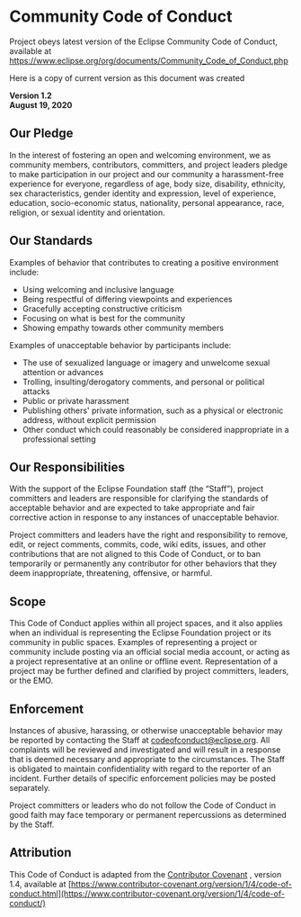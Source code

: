 # Community Code of Conduct

Project obeys latest version of the Eclipse Community Code of Conduct, available at https://www.eclipse.org/org/documents/Community_Code_of_Conduct.php

Here is a copy of current version as this document was created

**Version 1.2  
August 19, 2020**

## Our Pledge

In the interest of fostering an open and welcoming environment, we as community members, contributors, committers, and project leaders pledge to make participation in our project and our community a harassment-free experience for everyone, regardless of age, body size, disability, ethnicity, sex characteristics, gender identity and expression, level of experience, education, socio-economic status, nationality, personal appearance, race, religion, or sexual identity and orientation.

## Our Standards

Examples of behavior that contributes to creating a positive environment include:

*   Using welcoming and inclusive language
*   Being respectful of differing viewpoints and experiences
*   Gracefully accepting constructive criticism
*   Focusing on what is best for the community
*   Showing empathy towards other community members

Examples of unacceptable behavior by participants include:

*   The use of sexualized language or imagery and unwelcome sexual attention or advances
*   Trolling, insulting/derogatory comments, and personal or political attacks
*   Public or private harassment
*   Publishing others' private information, such as a physical or electronic address, without explicit permission
*   Other conduct which could reasonably be considered inappropriate in a professional setting

## Our Responsibilities

With the support of the Eclipse Foundation staff (the “Staff”), project committers and leaders are responsible for clarifying the standards of acceptable behavior and are expected to take appropriate and fair corrective action in response to any instances of unacceptable behavior.

Project committers and leaders have the right and responsibility to remove, edit, or reject comments, commits, code, wiki edits, issues, and other contributions that are not aligned to this Code of Conduct, or to ban temporarily or permanently any contributor for other behaviors that they deem inappropriate, threatening, offensive, or harmful.

## Scope

This Code of Conduct applies within all project spaces, and it also applies when an individual is representing the Eclipse Foundation project or its community in public spaces. Examples of representing a project or community include posting via an official social media account, or acting as a project representative at an online or offline event. Representation of a project may be further defined and clarified by project committers, leaders, or the EMO.

## Enforcement

Instances of abusive, harassing, or otherwise unacceptable behavior may be reported by contacting the Staff at codeofconduct@eclipse.org. All complaints will be reviewed and investigated and will result in a response that is deemed necessary and appropriate to the circumstances. The Staff is obligated to maintain confidentiality with regard to the reporter of an incident. Further details of specific enforcement policies may be posted separately.

Project committers or leaders who do not follow the Code of Conduct in good faith may face temporary or permanent repercussions as determined by the Staff.

## Attribution

This Code of Conduct is adapted from the [Contributor Covenant](https://www.contributor-covenant.org) , version 1.4, available at [https://www.contributor-covenant.org/version/1/4/code-of-conduct.html](https://www.contributor-covenant.org/version/1/4/code-of-conduct/)

